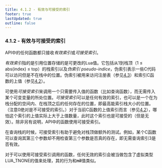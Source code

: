 ```yaml
---
title: 4.1.2 - 有效与可接受的索引
footer: true
lastUpdated: true
outline: false
---
```

### 4.1.2 - 有效与可接受的索引
API中的任何函数都只接收*有效索引*或*可接受索引*。

*有效索引*指的是引用位置存储的是可更改的Lua值。它包括从1到栈顶（1 ≤ abs(index) ≤ top）的栈索引以及*伪索引  pseudo-indice*，伪索引表示一些C代码可以访问但是不在栈中的位置。伪索引被用来访问注册表（参见[4.3](/4.3)）和索引C函数的上值（参见[4.2](/4.2)）。

可使用*可接受索引*来调用一个只需要传入值的函数（比如查询函数），而无需传入某个可变变量的所处位置。*可接受索引*可以是任何有效的索引，也可以是一个在为栈分配的空间内、在栈顶之后的任何存在的位置，即最高能索引栈大小的位置。（注意0绝对是不可接受的索引。）对于当前C函数的上值索引而言（参见[4.2](/4.2)），哪怕这个索引的上值实际上大于上值数量，此时这个索引也是可接受的（但是无效）。除非另有说明，API中的函数使用可接受索引。

在查询栈的时候，可接受索引有助于避免对栈顶做额外的测试。例如，某个C函数可以查询其第三个参数却不用检查第三个参数是否真的存在，即无需查询索引3是否有效。

对于可以使用可接受索引调用的函数，任何无效的索引会被当做包含了虚拟类型LUA_TNONE的值来处理，其的行为和**nil**值类似。